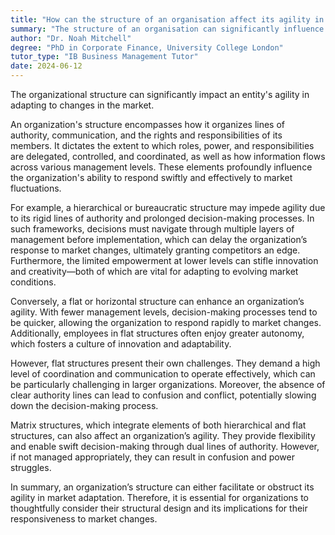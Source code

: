 ```yaml
---
title: "How can the structure of an organisation affect its agility in market adaptation?"
summary: "The structure of an organisation can significantly influence its agility in adapting to market changes."
author: "Dr. Noah Mitchell"
degree: "PhD in Corporate Finance, University College London"
tutor_type: "IB Business Management Tutor"
date: 2024-06-12
---
```


The organizational structure can significantly impact an entity's agility in adapting to changes in the market.

An organization's structure encompasses how it organizes lines of authority, communication, and the rights and responsibilities of its members. It dictates the extent to which roles, power, and responsibilities are delegated, controlled, and coordinated, as well as how information flows across various management levels. These elements profoundly influence the organization's ability to respond swiftly and effectively to market fluctuations.

For example, a hierarchical or bureaucratic structure may impede agility due to its rigid lines of authority and prolonged decision-making processes. In such frameworks, decisions must navigate through multiple layers of management before implementation, which can delay the organization’s response to market changes, ultimately granting competitors an edge. Furthermore, the limited empowerment at lower levels can stifle innovation and creativity—both of which are vital for adapting to evolving market conditions.

Conversely, a flat or horizontal structure can enhance an organization’s agility. With fewer management levels, decision-making processes tend to be quicker, allowing the organization to respond rapidly to market changes. Additionally, employees in flat structures often enjoy greater autonomy, which fosters a culture of innovation and adaptability.

However, flat structures present their own challenges. They demand a high level of coordination and communication to operate effectively, which can be particularly challenging in larger organizations. Moreover, the absence of clear authority lines can lead to confusion and conflict, potentially slowing down the decision-making process.

Matrix structures, which integrate elements of both hierarchical and flat structures, can also affect an organization’s agility. They provide flexibility and enable swift decision-making through dual lines of authority. However, if not managed appropriately, they can result in confusion and power struggles.

In summary, an organization’s structure can either facilitate or obstruct its agility in market adaptation. Therefore, it is essential for organizations to thoughtfully consider their structural design and its implications for their responsiveness to market changes.
    